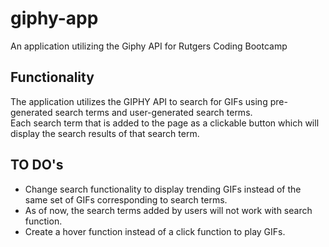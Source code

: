# giphy-app
An application utilizing the Giphy API for Rutgers Coding Bootcamp  

## Functionality  

The application utilizes the GIPHY API to search for GIFs using pre-generated search terms and user-generated search terms.  
Each search term that is added to the page as a clickable button which will display the search results of that search term.  


## TO DO's  

- Change search functionality to display trending GIFs instead of the same set of GIFs corresponding to search terms.
- As of now, the search terms added by users will not work with search function.
- Create a hover function instead of a click function to play GIFs.
